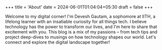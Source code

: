 +++
title = 'About'
date = 2024-06-01T01:04:04+05:30
draft = false
+++

Welcome to my digital corner! I'm Devesh Gautam, a sophomore at IITH, a lifelong learner with an insatiable curiosity for all things tech.  I believe technology has the power to transform our lives, and I'm here to share that excitement with you.  This blog is a mix of my passions – from tech tips and project deep-dives to musings on how technology shapes our world. Let\'s connect and explore the digital landscape together!